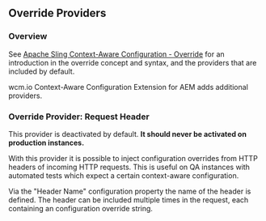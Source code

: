 ## Override Providers

### Overview

See [Apache Sling Context-Aware Configuration - Override][sling-caconfig-override] for an introduction in the override concept and syntax, and the providers that are included by default.

wcm.io Context-Aware Configuration Extension for AEM adds additional providers.


### Override Provider: Request Header

This provider is deactivated by default. **It should never be activated on production instances.**

With this provider it is possible to inject configuration overrides from HTTP headers of incoming HTTP requests. This is useful on QA instances with automated tests which expect a certain context-aware configuration.

Via the "Header Name" configuration property the name of the header is defined. The header can be included multiple times in the request, each containing an configuration override string.


[sling-caconfig-override]: https://sling.apache.org/documentation/bundles/context-aware-configuration/context-aware-configuration-override.html

